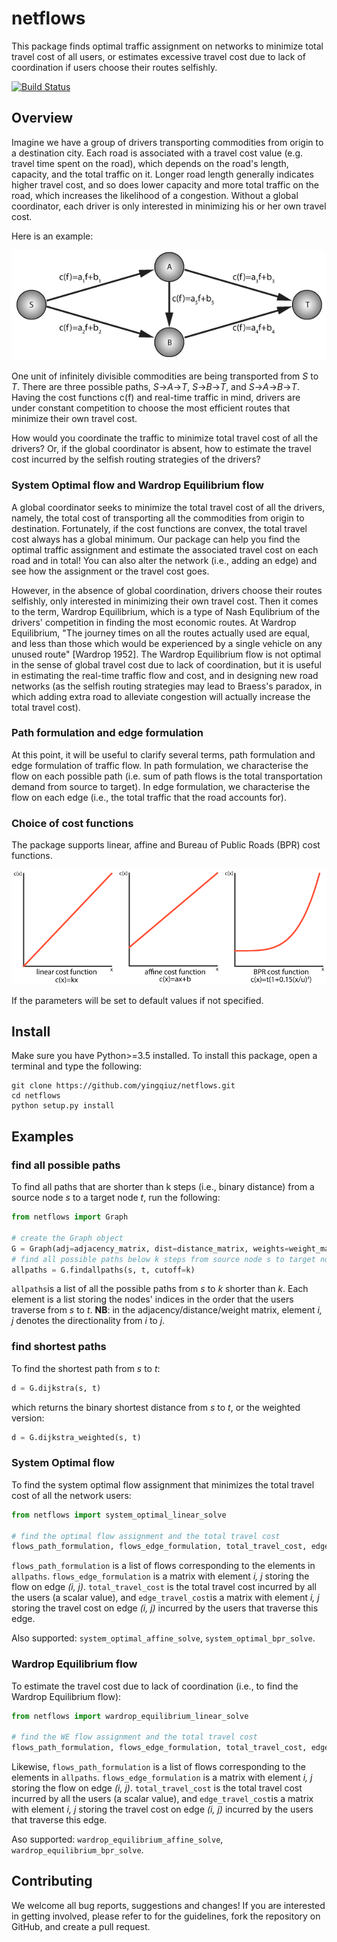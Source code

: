 # netflows

This package finds optimal traffic assignment on networks to minimize total travel cost of all users, 
or estimates excessive travel cost due to lack of coordination if users choose their routes selfishly.

[![Build Status](https://travis-ci.com/yingqiuz/netflows.svg?token=GCAiuUe1sWERsysgW6zt&branch=master)](https://travis-ci.com/yingqiuz/netflows)

## Overview
Imagine we have a group of drivers transporting commodities from origin to a destination city. 
Each road is associated with a travel cost value 
(e.g. travel time spent on the road), 
which depends on the road's length, capacity, 
and the total traffic on it. 
Longer road length generally indicates higher travel cost, 
and so does lower capacity and more total traffic on the road, 
which increases the likelihood of a congestion. 
Without a global coordinator, each driver is only interested in minimizing his or her own travel cost. 

Here is an example:

![alt text](docs/WE_example.png)

One unit of infinitely divisible commodities are being transported from *S* to *T*. 
There are three possible paths, *S*-\>*A*-\>*T*, *S*-\>*B*-\>*T*, and *S*-\>*A*-\>*B*-\>*T*. Having the cost functions c(f) and real-time traffic in mind, drivers are under constant competition to choose the most efficient routes that minimize their own travel cost. 

How would you coordinate the traffic to minimize total travel cost of all the drivers? 
Or, if the global coordinator is absent, 
how to estimate the travel cost incurred by the selfish routing strategies of the drivers?

### System Optimal flow and Wardrop Equilibrium flow
A global coordinator seeks to minimize the total travel cost of all the drivers, namely, the total cost of transporting all the commodities from origin to destination. 
Fortunately, if the cost functions are convex, the total travel cost always has a global minimum. Our package can help you find the optimal traffic assignment and 
estimate the associated travel cost on each road and in total! You can also alter the network (i.e., adding an edge) and see how the assignment or the travel cost goes.

However, in the absence of global coordination, drivers choose their routes selfishly, only interested in minimizing their own travel cost. 
Then it comes to the term, Wardrop Equilibrium, which is a type of Nash Equlibrium of the drivers' competition in finding the most economic routes. 
At Wardrop Equilibrium, "The journey times on all the routes actually used are equal, and less than those which would be experienced by a single vehicle on any unused route" \[Wardrop 1952\]. 
The Wardrop Equilibrium flow is not optimal in the sense of global travel cost due to lack of coordination, but it is useful in estimating the real-time traffic flow and cost, and in designing new road networks 
(as the selfish routing strategies may lead to Braess's paradox, in which adding extra road to alleviate congestion will actually increase the total travel cost).

### Path formulation and edge formulation
At this point, it will be useful to clarify several terms, path formulation and edge formulation of traffic flow. In path formulation, we characterise the flow on each possible path 
(i.e. sum of path flows is the total transportation demand from source to target). In edge formulation, we characterise the flow on each edge (i.e., the total traffic that the road accounts for).

### Choice of cost functions
The package supports linear, affine and Bureau of Public Roads (BPR) cost functions.

![alt text](docs/costfuncs.png)

If the parameters will be set to default values if not specified.

## Install
Make sure you have Python>=3.5 installed. 
To install this package, open a terminal and type the following:

```shell
git clone https://github.com/yingqiuz/netflows.git
cd netflows
python setup.py install
```

## Examples

### find all possible paths
To find all paths that are shorter than k steps (i.e., binary distance) from a source node *s* to a target node *t*, 
run the following:
```python
from netflows import Graph

# create the Graph object
G = Graph(adj=adjacency_matrix, dist=distance_matrix, weights=weight_matrix)
# find all possible paths below k steps from source node s to target node t
allpaths = G.findallpaths(s, t, cutoff=k)
``` 
`allpaths`is  a list of all the possible paths from *s* to *k* shorter than *k*. 
Each element is a list storing the nodes' indices in the order that the users traverse from *s* to *t*. 
**NB**: in the adjacency/distance/weight matrix, 
element *i, j* denotes the directionality from *i* to *j*.

### find shortest paths
To find the shortest path from *s* to *t*:
```python
d = G.dijkstra(s, t)
```
which returns the binary shortest distance from *s* to *t*, 
or the weighted version:
```python
d = G.dijkstra_weighted(s, t)
```

### System Optimal flow
To find the system optimal flow assignment that minimizes the total travel cost of all the network users:
```python
from netflows import system_optimal_linear_solve

# find the optimal flow assignment and the total travel cost
flows_path_formulation, flows_edge_formulation, total_travel_cost, edge_travel_cost = system_optimal_linear_solve(G, s, t, tol=1e-8, maximum_iter=100000, cutoff=k)
```
`flows_path_formulation` is a list of flows corresponding to the elements in `allpaths`. `flows_edge_formulation` is a matrix with element *i, j* storing the flow on edge *(i, j)*. `total_travel_cost` is the total travel cost incurred by all the users (a scalar value), and `edge_travel_cost`is a matrix with element *i, j* storing the travel cost on edge *(i, j)* incurred by the users that traverse this edge.

Also supported: `system_optimal_affine_solve`, `system_optimal_bpr_solve`.

### Wardrop Equilibrium flow
To estimate the travel cost due to lack of coordination (i.e., to find the Wardrop Equilibrium flow):
```python
from netflows import wardrop_equilibrium_linear_solve

# find the WE flow assignment and the total travel cost
flows_path_formulation, flows_edge_formulation, total_travel_cost, edge_travel_cost = wardrop_equilibrium_linear_solve(G, s, t, tol=1e-8, maximum_iter=100000, cutoff=k)
```
Likewise, `flows_path_formulation` is a list of flows corresponding to the elements in `allpaths`. `flows_edge_formulation` is a matrix with element *i, j* storing the flow on edge *(i, j)*. `total_travel_cost` is the total travel cost incurred by all the users (a scalar value), and `edge_travel_cost`is a matrix with element *i, j* storing the travel cost on edge *(i, j)* incurred by the users that traverse this edge.

Aso supported: `wardrop_equilibrium_affine_solve`, `wardrop_equilibrium_bpr_solve`.

## Contributing
We welcome all bug reports, suggestions and changes! 
If you are interested in getting involved, 
please refer to for the guidelines, fork the repository on GitHub, 
and create a pull request.
